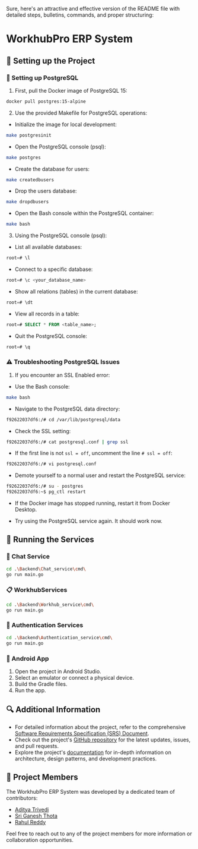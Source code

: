 Sure, here's an attractive and effective version of the README file with detailed steps, bulletins, commands, and proper structuring:

# WorkhubPro ERP System

## 📱 Setting up the Project

### 🐘 Setting up PostgreSQL

1. First, pull the Docker image of PostgreSQL 15:

```bash
docker pull postgres:15-alpine
```

2. Use the provided Makefile for PostgreSQL operations:

- Initialize the image for local development:

```bash
make postgresinit
```

- Open the PostgreSQL console (psql):

```bash
make postgres
```

- Create the database for users:

```bash
make createdbusers
```

- Drop the users database:

```bash
make dropdbusers
```

- Open the Bash console within the PostgreSQL container:

```bash
make bash
```

3. Using the PostgreSQL console (psql):

- List all available databases:

```sql
root=# \l
```

- Connect to a specific database:

```sql
root=# \c <your_database_name>
```

- Show all relations (tables) in the current database:

```sql
root=# \dt
```

- View all records in a table:

```sql
root=# SELECT * FROM <table_name>;
```

- Quit the PostgreSQL console:

```sql
root=# \q
```

### ⚠️ Troubleshooting PostgreSQL Issues

1. If you encounter an SSL Enabled error:

- Use the Bash console:

```bash
make bash
```

- Navigate to the PostgreSQL data directory:

```bash
f92622037df6:/# cd /var/lib/postgresql/data
```

- Check the SSL setting:

```bash
f92622037df6:/# cat postgresql.conf | grep ssl
```

- If the first line is not `ssl = off`, uncomment the line `# ssl = off`:

```bash
f92622037df6:/# vi postgresql.conf
```

- Demote yourself to a normal user and restart the PostgreSQL service:

```bash
f92622037df6:/# su - postgres
f92622037df6:~$ pg_ctl restart
```

- If the Docker image has stopped running, restart it from Docker Desktop.

- Try using the PostgreSQL service again. It should work now.

## 🚀 Running the Services

### 💬 Chat Service

```bash
cd .\Backend\Chat_service\cmd\
go run main.go
```

### 📋 WorkhubServices

```bash
cd .\Backend\Workhub_service\cmd\
go run main.go
```

### 🔐 Authentication Services

```bash
cd .\Backend\Authentication_service\cmd\
go run main.go
```

### 📲 Android App

1. Open the project in Android Studio.
2. Select an emulator or connect a physical device.
3. Build the Gradle files.
4. Run the app.

## 🔍 Additional Information

- For detailed information about the project, refer to the comprehensive [Software Requirements Specification (SRS) Document](https://github.com/sriganeshres/WorkHub-Pro/blob/production/Final%20SRS.pdf).
- Check out the project's [GitHub repository](https://github.com/sriganeshres/WorkHub-Pro) for the latest updates, issues, and pull requests.
- Explore the project's [documentation](link_to_documentation) for in-depth information on architecture, design patterns, and development practices.

## 👥 Project Members

The WorkhubPro ERP System was developed by a dedicated team of contributors:

- [Aditya Trivedi](https://github.com/adit4443ya)
- [Sri Ganesh Thota](https://github.com/sriganeshres)
- [Rahul Reddy](https://github.com/rahulrangers)

Feel free to reach out to any of the project members for more information or collaboration opportunities.
